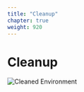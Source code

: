 ```yaml
---
title: "Cleanup"
chapter: true
weight: 920
---
```


# Cleanup

![Cleaned Environment](/images/cleanup.svg)
